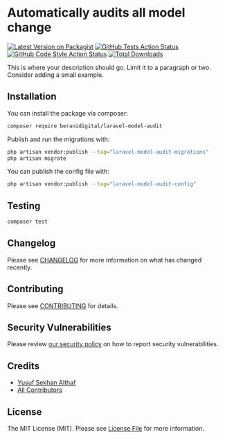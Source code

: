 # Automatically audits all model change

[![Latest Version on Packagist](https://img.shields.io/packagist/v/beranidigital/laravel-model-audit.svg?style=flat-square)](https://packagist.org/packages/beranidigital/laravel-model-audit)
[![GitHub Tests Action Status](https://img.shields.io/github/actions/workflow/status/beranidigital/laravel-model-audit/run-tests.yml?branch=main&label=tests&style=flat-square)](https://github.com/beranidigital/laravel-model-audit/actions?query=workflow%3Arun-tests+branch%3Amain)
[![GitHub Code Style Action Status](https://img.shields.io/github/actions/workflow/status/beranidigital/laravel-model-audit/fix-php-code-styling.yml?branch=main&label=code%20style&style=flat-square)](https://github.com/beranidigital/laravel-model-audit/actions?query=workflow%3A"Fix+PHP+code+styling"+branch%3Amain)
[![Total Downloads](https://img.shields.io/packagist/dt/beranidigital/laravel-model-audit.svg?style=flat-square)](https://packagist.org/packages/beranidigital/laravel-model-audit)



This is where your description should go. Limit it to a paragraph or two. Consider adding a small example.

## Installation

You can install the package via composer:

```bash
composer require beranidigital/laravel-model-audit
```

Publish and run the migrations with:

```bash
php artisan vendor:publish --tag="laravel-model-audit-migrations"
php artisan migrate
```

You can publish the config file with:

```bash
php artisan vendor:publish --tag="laravel-model-audit-config"
```


## Testing

```bash
composer test
```

## Changelog

Please see [CHANGELOG](CHANGELOG.md) for more information on what has changed recently.

## Contributing

Please see [CONTRIBUTING](.github/CONTRIBUTING.md) for details.

## Security Vulnerabilities

Please review [our security policy](../../security/policy) on how to report security vulnerabilities.

## Credits

- [Yusuf Sekhan Althaf](https://github.com/Ticlext-Altihaf)
- [All Contributors](../../contributors)

## License

The MIT License (MIT). Please see [License File](LICENSE.md) for more information.
